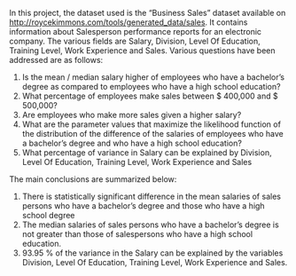 
In this project, the dataset used is the “Business Sales” dataset available on http://roycekimmons.com/tools/generated_data/sales.  It contains information about Salesperson performance reports for an electronic company. The various fields are Salary, Division, Level Of Education, Training Level, Work Experience and Sales.
Various questions have been addressed are as follows:


1) Is the mean / median salary higher of employees who have a bachelor’s degree as compared to employees who have a high school education?
2) What percentage of employees make sales between $ 400,000 and $ 500,000?
3) Are employees who make more sales given a higher salary?
4) What are the parameter values that maximize the likelihood function of the distribution of the difference of the salaries of employees who have a bachelor’s degree and who have a high school education?
5) What percentage of variance in Salary can be explained by Division, Level Of Education, Training Level, Work Experience and Sales


The main conclusions are summarized below:

1)	There is statistically significant difference in the mean salaries of sales persons who have a bachelor’s degree and those who have a high school degree
2)	The median salaries of sales persons who have  a bachelor’s degree is not greater than those of salespersons who have a high school education.
3)	93.95 % of the variance in the Salary can be explained by the variables Division, Level Of Education, Training Level, Work Experience and Sales.



